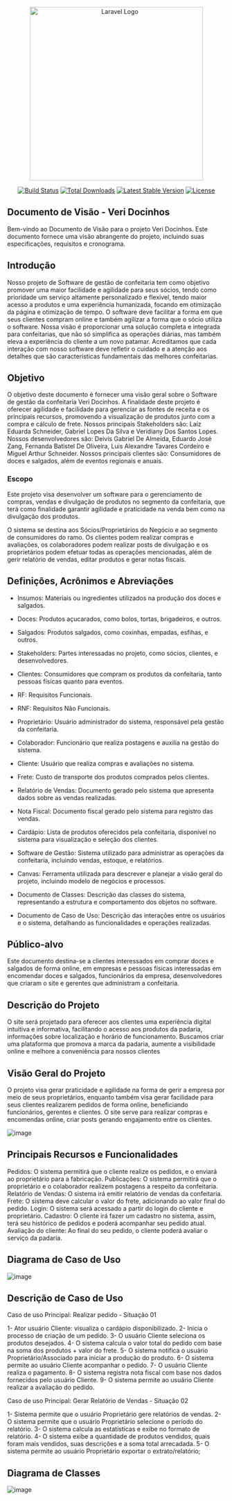 <p align="center"><a href="https://laravel.com" target="_blank"><img src="[[https://raw.githubusercontent.com/laravel/art/master/logo-lockup/5%20SVG/2%20CMYK/1%20Full%20Color/laravel-logolockup-cmyk-red.svg](https://docinhos-documenta-o-rwmg.vercel.app/assets/logo.qLjrxmVG.jpeg)](https://docinhos-documenta-o-rwmg.vercel.app/assets/logo.qLjrxmVG.jpeg)" width="400" alt="Laravel Logo"></a></p>

<p align="center">
<a href="https://github.com/laravel/framework/actions"><img src="https://github.com/laravel/framework/workflows/tests/badge.svg" alt="Build Status"></a>
<a href="https://packagist.org/packages/laravel/framework"><img src="https://img.shields.io/packagist/dt/laravel/framework" alt="Total Downloads"></a>
<a href="https://packagist.org/packages/laravel/framework"><img src="https://img.shields.io/packagist/v/laravel/framework" alt="Latest Stable Version"></a>
<a href="https://packagist.org/packages/laravel/framework"><img src="https://img.shields.io/packagist/l/laravel/framework" alt="License"></a>
</p>

## Documento de Visão - Veri Docinhos

Bem-vindo ao Documento de Visão para o projeto Veri Docinhos. Este documento fornece uma visão abrangente do projeto, incluindo suas especificações, requisitos e cronograma.

## Introdução

Nosso projeto de Software de gestão de confeitaria tem como objetivo promover uma maior facilidade e agilidade para seus sócios, tendo como prioridade um serviço altamente personalizado e flexível, tendo maior acesso a produtos e uma experiência humanizada, focando em otimização da página e otimização de tempo. O software deve facilitar a forma em que seus clientes compram online e também agilizar a forma que o sócio utiliza o software. Nossa visão é proporcionar uma solução completa e integrada para confeitarias, que não só simplifica as operações diárias, mas também eleva a experiência do cliente a um novo patamar. Acreditamos que cada interação com nosso software deve refletir o cuidado e a atenção aos detalhes que são características fundamentais das melhores confeitarias.

## Objetivo

O objetivo deste documento é fornecer uma visão geral sobre o Software de gestão da confeitaria Veri Docinhos. A finalidade deste projeto é oferecer agilidade e facilidade para gerenciar as fontes de receita e os principais recursos, promovendo a visualização de produtos junto com a compra e cálculo de frete. Nossos principais Stakeholders são: Laíz Eduarda Schneider, Gabriel Lopes Da Silva e Veridiany Dos Santos Lopes. Nossos desenvolvedores são: Deivis Gabriel De Almeida, Eduardo José Zang, Fernanda Batistel De Oliveira, Luis Alexandre Tavares Cordeiro e Miguel Arthur Schneider. Nossos principais clientes são: Consumidores de doces e salgados, além de eventos regionais e anuais.

### Escopo

Este projeto visa desenvolver um software para o gerenciamento de compras, vendas e divulgação de produtos no segmento da confeitaria, que terá como finalidade garantir agilidade e praticidade na venda bem como na divulgação dos produtos.

O sistema se destina aos Sócios/Proprietários do Negócio e ao segmento de consumidores do ramo. Os clientes podem realizar compras e avaliações, os colaboradores podem realizar posts de divulgação e os proprietários podem efetuar todas as operações mencionadas, além de gerir relatório de vendas, editar produtos e gerar notas fiscais.

## Definições, Acrônimos e Abreviações

- Insumos: Materiais ou ingredientes utilizados na produção dos doces e salgados.

- Doces: Produtos açucarados, como bolos, tortas, brigadeiros, e outros.

- Salgados: Produtos salgados, como coxinhas, empadas, esfihas, e outros.

- Stakeholders: Partes interessadas no projeto, como sócios, clientes, e desenvolvedores.

- Clientes: Consumidores que compram os produtos da confeitaria, tanto pessoas físicas quanto para eventos.

- RF: Requisitos Funcionais.

- RNF: Requisitos Não Funcionais.

- Proprietário: Usuário administrador do sistema, responsável pela gestão da confeitaria.

- Colaborador: Funcionário que realiza postagens e auxilia na gestão do sistema.

- Cliente: Usuário que realiza compras e avaliações no sistema.

- Frete: Custo de transporte dos produtos comprados pelos clientes.

- Relatório de Vendas: Documento gerado pelo sistema que apresenta dados sobre as vendas realizadas.

- Nota Fiscal: Documento fiscal gerado pelo sistema para registro das vendas.

- Cardápio: Lista de produtos oferecidos pela confeitaria, disponível no sistema para visualização e seleção dos clientes.

- Software de Gestão: Sistema utilizado para administrar as operações da confeitaria, incluindo vendas, estoque, e relatórios.

- Canvas: Ferramenta utilizada para descrever e planejar a visão geral do projeto, incluindo modelo de negócios e processos.

- Documento de Classes: Descrição das classes do sistema, representando a estrutura e comportamento dos objetos no software.

- Documento de Caso de Uso: Descrição das interações entre os usuários e o sistema, detalhando as funcionalidades e operações realizadas.

## Público-alvo

Este documento destina-se a clientes interessados em comprar doces e salgados de forma online, em empresas e pessoas físicas interessadas em encomendar doces e salgados, funcionários da empresa, desenvolvedores que criaram o site e gerentes que administram a confeitaria.


## Descrição do Projeto 

O site será projetado para oferecer aos clientes uma experiência digital intuitiva e informativa, facilitando o acesso aos produtos da padaria, informações sobre localização e horário de funcionamento. Buscamos criar uma plataforma que promova a marca da padaria, aumente a visibilidade online e melhore a conveniência para nossos clientes


## Visão Geral do Projeto

O projeto visa gerar praticidade e agilidade na forma de gerir a empresa por meio de seus proprietários, enquanto também visa gerar facilidade para seus clientes realizarem pedidos de forma online, beneficiando funcionários, gerentes e clientes. O site serve para realizar compras e encomendas online, criar posts gerando engajamento entre os clientes.

![image](https://github.com/user-attachments/assets/18249026-9d6c-4bdb-bc56-1bfbe552830a)


## Principais Recursos e Funcionalidades

Pedidos: O sistema permitirá que o cliente realize os pedidos, e o enviará ao proprietário para a fabricação.
Publicações: O sistema permitirá que o proprietário e o colaborador realizem postagens a respeito da confeitaria.
Relatório de Vendas: O sistema irá emitir relatório de vendas da confeitaria.
Frete: O sistema deve calcular o valor do frete, adicionando ao valor final do pedido.
Login: O sistema será acessado a partir do login do cliente e proprietário.
Cadastro: O cliente irá fazer um cadastro no sistema, assim, terá seu histórico de pedidos e poderá acompanhar seu pedido atual.
Avaliação do cliente: Ao final do seu pedido, o cliente poderá avaliar o serviço da padaria.

## Diagrama de Caso de Uso

![image](https://github.com/user-attachments/assets/0b5b029c-ab10-4dae-a3bf-651ef2be0fa0)

## Descrição de Caso de Uso
   Caso de uso Principal: Realizar pedido - Situação 01

1- Ator usuário Cliente: visualiza o cardápio disponibilizado.
2- Inicia o processo de criação de um pedido.
3- O usuário Cliente seleciona os produtos desejados.
4- O sistema calcula o valor total do pedido com base na soma dos produtos + valor do frete.
5- O sistema notifica o usuário Proprietário/Associado para iniciar a produção do produto.
6- O sistema permite ao usuário Cliente acompanhar o pedido.
7- O usuário Cliente realiza o pagamento.
8- O sistema registra nota fiscal com base nos dados fornecidos pelo usuário Cliente.
9- O sistema permite ao usuário Cliente realizar a avaliação do pedido.


  Caso de uso Principal: Gerar Relatório de Vendas - Situação 02

1- Sistema permite que o usuário Proprietário gere relatórios de vendas.
2- O sistema permite que o usuário Proprietário selecione o período do relatório.
3- O sistema calcula as estatísticas e exibe no formato de relatório.
4- O sistema exibe a quantidade de produtos vendidos, quais foram mais vendidos, suas descrições e a soma total arrecadada.
5- O sistema permite ao usuário Proprietário exportar o extrato/relatório;


## Diagrama de Classes

![image](https://github.com/user-attachments/assets/7a1cbbe9-dc08-4531-bdb9-658b20105b58)





